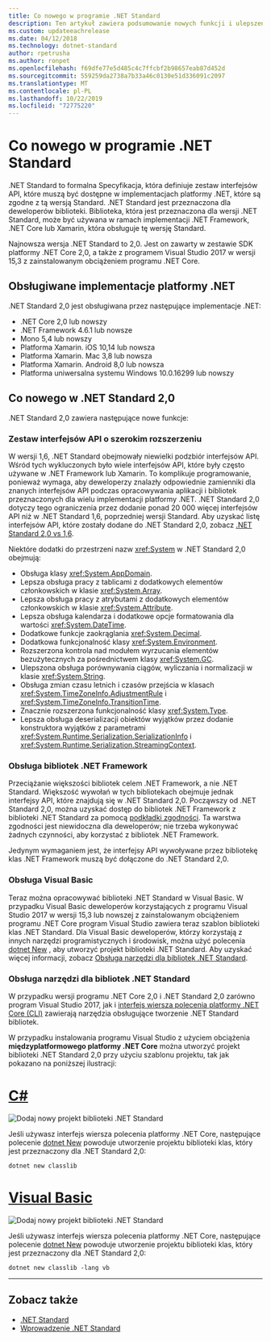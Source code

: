 ```yaml
---
title: Co nowego w programie .NET Standard
description: Ten artykuł zawiera podsumowanie nowych funkcji i ulepszeń znalezionych w każdej nowej wersji .NET Standard.
ms.custom: updateeachrelease
ms.date: 04/12/2018
ms.technology: dotnet-standard
author: rpetrusha
ms.author: ronpet
ms.openlocfilehash: f69dfe77e5d485c4c7ffcbf2b98657eab87d452d
ms.sourcegitcommit: 559259da2738a7b33a46c0130e51d336091c2097
ms.translationtype: MT
ms.contentlocale: pl-PL
ms.lasthandoff: 10/22/2019
ms.locfileid: "72775220"
---
```

# <a name="whats-new-in-the-net-standard"></a>Co nowego w programie .NET Standard

.NET Standard to formalna Specyfikacja, która definiuje zestaw interfejsów API, które muszą być dostępne w implementacjach platformy .NET, które są zgodne z tą wersją Standard. .NET Standard jest przeznaczona dla deweloperów biblioteki. Biblioteka, która jest przeznaczona dla wersji .NET Standard, może być używana w ramach implementacji .NET Framework, .NET Core lub Xamarin, która obsługuje tę wersję Standard.

Najnowsza wersja .NET Standard to 2,0. Jest on zawarty w zestawie SDK platformy .NET Core 2,0, a także z programem Visual Studio 2017 w wersji 15,3 z zainstalowanym obciążeniem programu .NET Core.

## <a name="supported-net-implementations"></a>Obsługiwane implementacje platformy .NET

.NET Standard 2,0 jest obsługiwana przez następujące implementacje .NET:

- .NET Core 2,0 lub nowszy
- .NET Framework 4.6.1 lub nowsze
- Mono 5,4 lub nowszy
- Platforma Xamarin. iOS 10,14 lub nowsza
- Platforma Xamarin. Mac 3,8 lub nowsza
- Platforma Xamarin. Android 8,0 lub nowsza
- Platforma uniwersalna systemu Windows 10.0.16299 lub nowszy

## <a name="whats-new-in-the-net-standard-20"></a>Co nowego w .NET Standard 2,0

.NET Standard 2,0 zawiera następujące nowe funkcje:

### <a name="a-vastly-expanded-set-of-apis"></a>Zestaw interfejsów API o szerokim rozszerzeniu

W wersji 1,6, .NET Standard obejmowały niewielki podzbiór interfejsów API. Wśród tych wykluczonych było wiele interfejsów API, które były często używane w .NET Framework lub Xamarin. To komplikuje programowanie, ponieważ wymaga, aby deweloperzy znalazły odpowiednie zamienniki dla znanych interfejsów API podczas opracowywania aplikacji i bibliotek przeznaczonych dla wielu implementacji platformy .NET. .NET Standard 2,0 dotyczy tego ograniczenia przez dodanie ponad 20 000 więcej interfejsów API niż w .NET Standard 1,6, poprzedniej wersji Standard. Aby uzyskać listę interfejsów API, które zostały dodane do .NET Standard 2,0, zobacz [.NET Standard 2,0 vs 1,6](https://raw.githubusercontent.com/dotnet/standard/master/docs/versions/netstandard2.0_diff.md).

Niektóre dodatki do przestrzeni nazw <xref:System> w .NET Standard 2,0 obejmują:

- Obsługa klasy <xref:System.AppDomain>.
- Lepsza obsługa pracy z tablicami z dodatkowych elementów członkowskich w klasie <xref:System.Array>.
- Lepsza obsługa pracy z atrybutami z dodatkowych elementów członkowskich w klasie <xref:System.Attribute>.
- Lepsza obsługa kalendarza i dodatkowe opcje formatowania dla wartości <xref:System.DateTime>.
- Dodatkowe funkcje zaokrąglania <xref:System.Decimal>.
- Dodatkowa funkcjonalność klasy <xref:System.Environment>.
- Rozszerzona kontrola nad modułem wyrzucania elementów bezużytecznych za pośrednictwem klasy <xref:System.GC>.
- Ulepszona obsługa porównywania ciągów, wyliczania i normalizacji w klasie <xref:System.String>.
- Obsługa zmian czasu letnich i czasów przejścia w klasach <xref:System.TimeZoneInfo.AdjustmentRule> i <xref:System.TimeZoneInfo.TransitionTime>.
- Znacznie rozszerzona funkcjonalność klasy <xref:System.Type>.
- Lepsza obsługa deserializacji obiektów wyjątków przez dodanie konstruktora wyjątków z parametrami <xref:System.Runtime.Serialization.SerializationInfo> i <xref:System.Runtime.Serialization.StreamingContext>.

### <a name="support-for-net-framework-libraries"></a>Obsługa bibliotek .NET Framework

Przeciążanie większości bibliotek celem .NET Framework, a nie .NET Standard. Większość wywołań w tych bibliotekach obejmuje jednak interfejsy API, które znajdują się w .NET Standard 2,0. Począwszy od .NET Standard 2,0, można uzyskać dostęp do bibliotek .NET Framework z biblioteki .NET Standard za pomocą [podkładki zgodności](https://github.com/dotnet/standard/blob/master/docs/planning/netstandard-2.0/README.md#assembly-unification). Ta warstwa zgodności jest niewidoczna dla deweloperów; nie trzeba wykonywać żadnych czynności, aby korzystać z bibliotek .NET Framework.

Jedynym wymaganiem jest, że interfejsy API wywoływane przez bibliotekę klas .NET Framework muszą być dołączone do .NET Standard 2,0.

### <a name="support-for-visual-basic"></a>Obsługa Visual Basic

Teraz można opracowywać biblioteki .NET Standard w Visual Basic. W przypadku Visual Basic deweloperów korzystających z programu Visual Studio 2017 w wersji 15,3 lub nowszej z zainstalowanym obciążeniem programu .NET Core program Visual Studio zawiera teraz szablon biblioteki klas .NET Standard. Dla Visual Basic deweloperów, którzy korzystają z innych narzędzi programistycznych i środowisk, można użyć polecenia [dotnet New](../../core/tools/dotnet-new.md) , aby utworzyć projekt biblioteki .NET Standard. Aby uzyskać więcej informacji, zobacz [Obsługa narzędzi dla bibliotek .NET Standard](#tooling-support-for-net-standard-libraries).

### <a name="tooling-support-for-net-standard-libraries"></a>Obsługa narzędzi dla bibliotek .NET Standard

W przypadku wersji programu .NET Core 2,0 i .NET Standard 2,0 zarówno program Visual Studio 2017, jak i [interfejs wiersza polecenia platformy .NET Core (CLI)](../../core/tools/index.md) zawierają narzędzia obsługujące tworzenie .NET Standard bibliotek.

W przypadku instalowania programu Visual Studio z użyciem obciążenia **międzyplatformowego platformy .NET Core** można utworzyć projekt biblioteki .NET Standard 2,0 przy użyciu szablonu projektu, tak jak pokazano na poniższej ilustracji:

<!-- markdownlint-disable MD025 -->

# <a name="ctabcsharp"></a>[C#](#tab/csharp)

![Dodaj nowy projekt biblioteki .NET Standard](./media/std-project-cs.png)

Jeśli używasz interfejs wiersza polecenia platformy .NET Core, następujące polecenie [dotnet New](../../core/tools/dotnet-new.md) powoduje utworzenie projektu biblioteki klas, który jest przeznaczony dla .NET Standard 2,0:

```dotnetcli
dotnet new classlib
```

# <a name="visual-basictabvb"></a>[Visual Basic](#tab/vb)

![Dodaj nowy projekt biblioteki .NET Standard](./media/std-project-vb.png)

Jeśli używasz interfejs wiersza polecenia platformy .NET Core, następujące polecenie [dotnet New](../../core/tools/dotnet-new.md) powoduje utworzenie projektu biblioteki klas, który jest przeznaczony dla .NET Standard 2,0:

```dotnetcli
dotnet new classlib -lang vb
```

---

## <a name="see-also"></a>Zobacz także

- [.NET Standard](../net-standard.md)
- [Wprowadzenie .NET Standard](https://devblogs.microsoft.com/dotnet/introducing-net-standard/)
